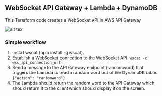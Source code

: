 ## WebSocket API Gateway + Lambda + DynamoDB

This Terraform code creates a WebSocket API in AWS API Gateway

![alt text](https://ibb.co/R7CbqK8 "WSS API Workflow")

### Simple workflow

1. Install wscat (npm install -g wscat).
2. Establish a WebSocket connection to the WebSocket API.
    `wscat -c wss_api_connection_url`
3. Send a message to the API Gateway endpoint (randomword) that triggers the Lambda to read a random word out of the DynamoDB table.
    `{"action": "randomword"}`
4. The Lambda should return the random word to the API Gateway which should return it to the client which should display it on the screen.
